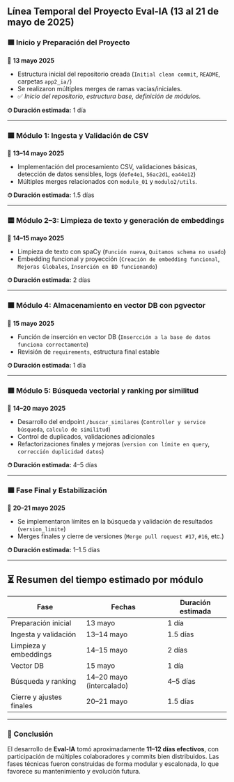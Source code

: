 
## **Línea Temporal del Proyecto Eval-IA (13 al 21 de mayo de 2025)**


### 🟩 **Inicio y Preparación del Proyecto**

📅 **13 mayo 2025**

* Estructura inicial del repositorio creada (`Initial clean commit`, `README`, carpetas `app2_ia/`)
* Se realizaron múltiples merges de ramas vacías/iniciales.
* ✅ *Inicio del repositorio, estructura base, definición de módulos.*

**⏱ Duración estimada:** 1 día

---

### 🟦 **Módulo 1: Ingesta y Validación de CSV**

📅 **13–14 mayo 2025**

* Implementación del procesamiento CSV, validaciones básicas, detección de datos sensibles, logs (`defe4e1`, `56ac2d1`, `ea44e12`)
* Múltiples merges relacionados con `modulo_01` y `modulo2/utils`.

**⏱ Duración estimada:** 1.5 días

---

### 🟨 **Módulo 2–3: Limpieza de texto y generación de embeddings**

📅 **14–15 mayo 2025**

* Limpieza de texto con spaCy (`Función nueva`, `Quitamos schema no usado`)
* Embedding funcional y proyección (`Creación de embedding funcional`, `Mejoras Globales`, `Inserción en BD funcionando`)

**⏱ Duración estimada:** 2 días

---

### 🟧 **Módulo 4: Almacenamiento en vector DB con pgvector**

📅 **15 mayo 2025**

* Función de inserción en vector DB (`Insercción a la base de datos funciona correctamente`)
* Revisión de `requirements`, estructura final estable

**⏱ Duración estimada:** 1 día

---

### 🟥 **Módulo 5: Búsqueda vectorial y ranking por similitud**

📅 **14–20 mayo 2025**

* Desarrollo del endpoint `/buscar_similares` (`Controller y service búsqueda`, `calculo de similitud`)
* Control de duplicados, validaciones adicionales
* Refactorizaciones finales y mejoras (`version con límite en query`, `corrección duplicidad datos`)

**⏱ Duración estimada:** 4–5 días

---

### 🟪 **Fase Final y Estabilización**

📅 **20–21 mayo 2025**

* Se implementaron límites en la búsqueda y validación de resultados (`version_limite`)
* Merges finales y cierre de versiones (`Merge pull request #17`, `#16`, etc.)

**⏱ Duración estimada:** 1–1.5 días

---

## ⏳ **Resumen del tiempo estimado por módulo**

| Fase                     | Fechas                   | Duración estimada |
| ------------------------ | ------------------------ | ----------------- |
| Preparación inicial      | 13 mayo                  | 1 día             |
| Ingesta y validación     | 13–14 mayo               | 1.5 días          |
| Limpieza y embeddings    | 14–15 mayo               | 2 días            |
| Vector DB                | 15 mayo                  | 1 día             |
| Búsqueda y ranking       | 14–20 mayo (intercalado) | 4–5 días          |
| Cierre y ajustes finales | 20–21 mayo               | 1.5 días          |

---

### 🧾 Conclusión

El desarrollo de **Eval-IA** tomó aproximadamente **11–12 días efectivos**, con participación de múltiples colaboradores y commits bien distribuidos. Las fases técnicas fueron construidas de forma modular y escalonada, lo que favorece su mantenimiento y evolución futura.
